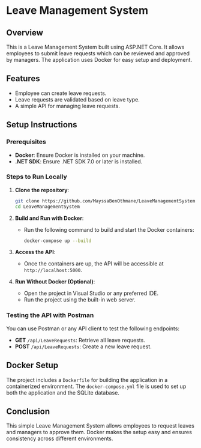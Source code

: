 # Leave Management System

## Overview

This is a Leave Management System built using ASP.NET Core. It allows employees to submit leave requests which can be reviewed and approved by managers. 
The application uses Docker for easy setup and deployment.

## Features

- Employee can create leave requests.
- Leave requests are validated based on leave type.
- A simple API for managing leave requests.

## Setup Instructions

### Prerequisites

- **Docker**: Ensure Docker is installed on your machine.
- **.NET SDK**: Ensure .NET SDK 7.0 or later is installed.

### Steps to Run Locally

1. **Clone the repository**:
    ```bash
    git clone https://github.com/MayssaBenOthmane/LeaveManagementSystem.git
    cd LeaveManagementSystem
    ```

2. **Build and Run with Docker**:
    - Run the following command to build and start the Docker containers:
      ```bash
      docker-compose up --build
      ```

3. **Access the API**:
    - Once the containers are up, the API will be accessible at `http://localhost:5000`.

4. **Run Without Docker (Optional)**:
    - Open the project in Visual Studio or any preferred IDE.
    - Run the project using the built-in web server.

### Testing the API with Postman

You can use Postman or any API client to test the following endpoints:

- **GET** `/api/LeaveRequests`: Retrieve all leave requests.
- **POST** `/api/LeaveRequests`: Create a new leave request.

## Docker Setup

The project includes a `Dockerfile` for building the application in a containerized environment. 
The `docker-compose.yml` file is used to set up both the application and the SQLite database.

## Conclusion
This simple Leave Management System allows employees to request leaves and managers to approve them. 
Docker makes the setup easy and ensures consistency across different environments.
